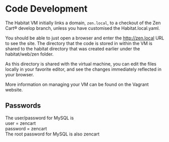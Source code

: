 # Code Development

The Habitat VM initially links a domain, `zen.local`, to a checkout of the Zen Cart® develop branch, unless you have customised the Habitat.local.yaml.

You should be able to just open a browser and enter the http://zen.local URL to see the site.
The directory that the code is stored in within the VM is shared to the habitat directory that was created earlier under the habitat/web/zen folder.

As this directory is shared with the virtual machine, you can edit the files locally in your favorite editor, and see the changes immediately reflected in your browser.

More information on managing your VM can be found on the Vagrant website.

## Passwords  
>
The user/password for MySQL is  
user = zencart  
password = zencart  
The root password for MySQL is also zencart  
